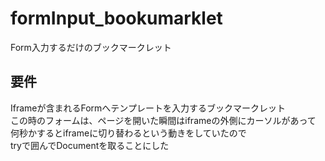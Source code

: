 # formInput_bookumarklet
Form入力するだけのブックマークレット

## 要件
Iframeが含まれるFormへテンプレートを入力するブックマークレット  
この時のフォームは、ページを開いた瞬間はiframeの外側にカーソルがあって  
何秒かするとiframeに切り替わるという動きをしていたので  
tryで囲んでDocumentを取ることにした
